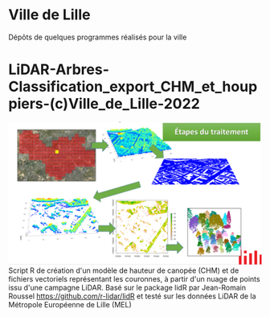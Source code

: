 # Ville de Lille
Dépôts de quelques programmes réalisés pour la ville

# LiDAR-Arbres-Classification_export_CHM_et_houppiers-(c)Ville_de_Lille-2022
![LiDAR->Arbres](https://github.com/djes/VdL/blob/main/images/vignette.png?raw=true)
Script R de création d'un modèle de hauteur de canopée (CHM) et de fichiers vectoriels représentant les couronnes, à partir d'un nuage de points issu d'une campagne LiDAR.
Basé sur le package lidR par Jean-Romain Roussel https://github.com/r-lidar/lidR et testé sur les données LiDAR de la Métropole Européenne de Lille (MEL)
